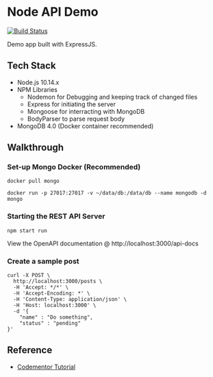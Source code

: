 # Node API Demo

[![Build Status](https://travis-ci.org/imanilchaudhari/express-app.svg?branch=master)](https://travis-ci.org/imanilchaudhari/express-app)

Demo app built with ExpressJS.

## Tech Stack

- Node.js 10.14.x
- NPM Libraries
  - Nodemon for Debugging and keeping track of changed files
  - Express for initiating the server
  - Mongoose for interracting with MongoDB
  - BodyParser to parse request body
- MongoDB 4.0 (Docker container recommended)

## Walkthrough

### Set-up Mongo Docker (Recommended)

```
docker pull mongo

docker run -p 27017:27017 -v ~/data/db:/data/db --name mongodb -d  mongo
```

### Starting the REST API Server

```
npm start run
```

View the OpenAPI documentation @ http://localhost:3000/api-docs

### Create a sample post

```
curl -X POST \
  http://localhost:3000/posts \
  -H 'Accept: */*' \
  -H 'Accept-Encoding: *' \
  -H 'Content-Type: application/json' \
  -H 'Host: localhost:3000' \
  -d '{
	"name" : "Do something",
	"status" : "pending"
}'
```

## Reference

- [Codementor Tutorial](https://www.codementor.io/olatundegaruba/nodejs-restful-apis-in-10-minutes-q0sgsfhbd)
